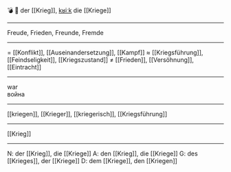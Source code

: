 💣 🔵 der [[Krieg]], [kʁiːk](https://youglish.com/pronounce/Krieg/german)
die [[Kriege]]

---
Freude, Frieden, Freunde, Fremde

---
= [[Konflikt]], [[Auseinandersetzung]], [[Kampf]]
≈ [[Kriegsführung]], [[Feindseligkeit]], [[Kriegszustand]]
≠ [[Frieden]], [[Versöhnung]], [[Eintracht]]

---
war  
война

---
[[kriegen]], [[Krieger]], [[kriegerisch]], [[Kriegsführung]]

---
[[Krieg]]


---
N: der [[Krieg]], die [[Kriege]]
A: den [[Krieg]], die [[Kriege]]
G: des [[Krieges]], der [[Kriege]]
D: dem [[Kriege]], den [[Kriegen]]
